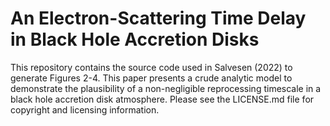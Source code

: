 An Electron-Scattering Time Delay in Black Hole Accretion Disks
===

This repository contains the source code used in Salvesen (2022) to generate Figures 2-4. This paper presents a crude analytic model to demonstrate the plausibility of a non-negligible reprocessing timescale in a black hole accretion disk atmosphere. Please see the LICENSE.md file for copyright and licensing information.

